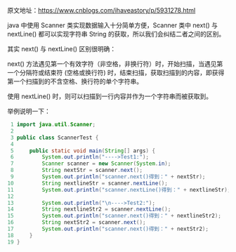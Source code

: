 

原文地址：https://www.cnblogs.com/ihaveastory/p/5931278.html



java 中使用 Scanner 类实现数据输入十分简单方便，Scanner 类中 next() 与 nextLine() 都可以实现字符串 String 的获取，所以我们会纠结二者之间的区别。



其实 next() 与 nextLine() 区别很明确：



next() 方法遇见第一个有效字符（非空格，非换行符）时，开始扫描，当遇见第一个分隔符或结束符 (空格或换行符) 时，结束扫描，获取扫描到的内容，即获得第一个扫描到的不含空格、换行符的单个字符串。



使用 nextLine() 时，则可以扫描到一行内容并作为一个字符串而被获取到。



举例说明一下：



```java
 1 import java.util.Scanner;
 2 
 3 public class ScannerTest {
 4     
 5     public static void main(String[] args) {
 6         System.out.println("---->Test1:");
 7         Scanner scanner = new Scanner(System.in);
 8         String nextStr = scanner.next();
 9         System.out.println("scanner.next()得到：" + nextStr);
10         String nextlineStr = scanner.nextLine();
11         System.out.println("scanner.nextLine()得到：" + nextlineStr);
12         
13         System.out.println("\n---->Test2:");
14         String nextlineStr2 = scanner.nextLine();
15         System.out.println("scanner.next()得到：" + nextlineStr2);
16         String nextStr2 = scanner.next();
17         System.out.println("scanner.next()得到：" + nextStr2);
18     }
19 }
```